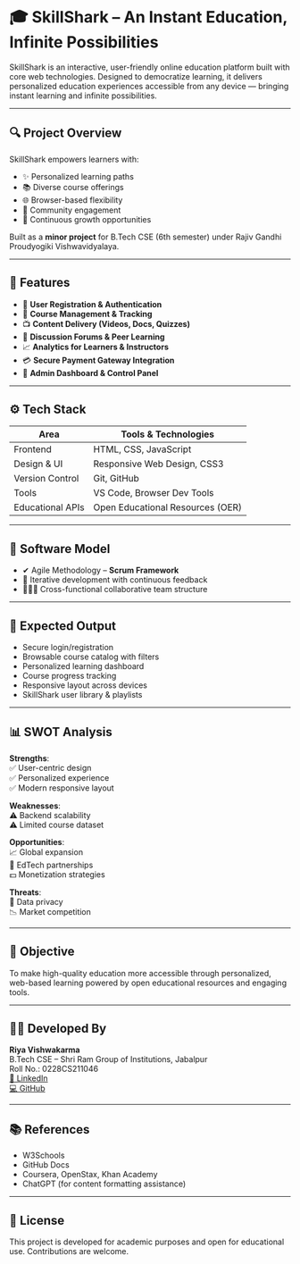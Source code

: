# 🎓 SkillShark – An Instant Education, Infinite Possibilities

SkillShark is an interactive, user-friendly online education platform built with core web technologies. Designed to democratize learning, it delivers personalized education experiences accessible from any device — bringing instant learning and infinite possibilities.

---

## 🔍 Project Overview

SkillShark empowers learners with:
- ✨ Personalized learning paths
- 📚 Diverse course offerings
- 🌐 Browser-based flexibility
- 🤝 Community engagement
- 🧠 Continuous growth opportunities

Built as a **minor project** for B.Tech CSE (6th semester) under Rajiv Gandhi Proudyogiki Vishwavidyalaya.

---

## 📌 Features

- 🔐 **User Registration & Authentication**
- 📖 **Course Management & Tracking**
- 📺 **Content Delivery (Videos, Docs, Quizzes)**
- 💬 **Discussion Forums & Peer Learning**
- 📈 **Analytics for Learners & Instructors**
- 💳 **Secure Payment Gateway Integration**
- 🧰 **Admin Dashboard & Control Panel**

---

## ⚙️ Tech Stack

| Area               | Tools & Technologies                     |
|--------------------|------------------------------------------|
| Frontend           | HTML, CSS, JavaScript                    |
| Design & UI        | Responsive Web Design, CSS3              |
| Version Control    | Git, GitHub                              |
| Tools              | VS Code, Browser Dev Tools               |
| Educational APIs   | Open Educational Resources (OER)         |

---

## 🧪 Software Model

- ✔ Agile Methodology – **Scrum Framework**
- 🔁 Iterative development with continuous feedback
- 🧑‍🤝‍🧑 Cross-functional collaborative team structure

---

## 📲 Expected Output

- Secure login/registration
- Browsable course catalog with filters
- Personalized learning dashboard
- Course progress tracking
- Responsive layout across devices
- SkillShark user library & playlists

---

## 📊 SWOT Analysis

**Strengths**:  
✅ User-centric design  
✅ Personalized experience  
✅ Modern responsive layout  

**Weaknesses**:  
⚠ Backend scalability  
⚠ Limited course dataset  

**Opportunities**:  
📈 Global expansion  
🤝 EdTech partnerships  
💵 Monetization strategies  

**Threats**:  
🔐 Data privacy  
📉 Market competition  

---

## 🎯 Objective

To make high-quality education more accessible through personalized, web-based learning powered by open educational resources and engaging tools.

---

## 👩‍💻 Developed By

**Riya Vishwakarma**  
B.Tech CSE – Shri Ram Group of Institutions, Jabalpur  
Roll No.: 0228CS211046  
[🔗 LinkedIn](https://www.linkedin.com/in/riya-vishwakarma)  
[💻 GitHub](https://github.com/riya-the-octocat)

---

## 📚 References

- W3Schools  
- GitHub Docs  
- Coursera, OpenStax, Khan Academy  
- ChatGPT (for content formatting assistance)

---

## 📄 License

This project is developed for academic purposes and open for educational use. Contributions are welcome.







